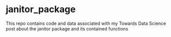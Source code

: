 # janitor_package
This repo contains code and data associated with my Towards Data Science post about the janitor package and its contained functions
